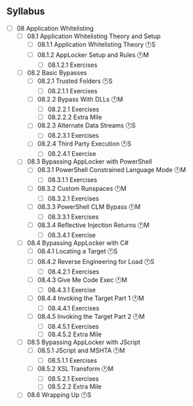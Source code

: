 ## Syllabus

- [ ] 08 Application Whitelisting
  - [ ] 08.1 Application Whitelisting Theory and Setup
    - [ ] 08.1.1 Application Whitelisting Theory 🕐S
    - [ ] 08.1.2 AppLocker Setup and Rules 🕐M
      - [ ] 08.1.2.1 Exercises
  - [ ] 08.2 Basic Bypasses
    - [ ] 08.2.1 Trusted Folders 🕐S
      - [ ] 08.2.1.1 Exercises
    - [ ] 08.2.2 Bypass With DLLs 🕐M
      - [ ] 08.2.2.1 Exercises
      - [ ] 08.2.2.2 Extra Mile
    - [ ] 08.2.3 Alternate Data Streams 🕐S
      - [ ] 08.2.3.1 Exercises
    - [ ] 08.2.4 Third Party Execution 🕐S
      - [ ] 08.2.4.1 Exercise
  - [ ] 08.3 Bypassing AppLocker with PowerShell
    - [ ] 08.3.1 PowerShell Constrained Language Mode 🕐M
      - [ ] 08.3.1.1 Exercises
    - [ ] 08.3.2 Custom Runspaces 🕐M
      - [ ] 08.3.2.1 Exercises
    - [ ] 08.3.3 PowerShell CLM Bypass 🕐M
      - [ ] 08.3.3.1 Exercises
    - [ ] 08.3.4 Reflective Injection Returns 🕐M
      - [ ] 08.3.4.1 Exercise
  - [ ] 08.4 Bypassing AppLocker with C#
    - [ ] 08.4.1 Locating a Target 🕐S
    - [ ] 08.4.2 Reverse Engineering for Load 🕐S
      - [ ] 08.4.2.1 Exercises
    - [ ] 08.4.3 Give Me Code Exec 🕐M
      - [ ] 08.4.3.1 Exercise
    - [ ] 08.4.4 Invoking the Target Part 1 🕐M
      - [ ] 08.4.4.1 Exercises
    - [ ] 08.4.5 Invoking the Target Part 2 🕐M
      - [ ] 08.4.5.1 Exercises
      - [ ] 08.4.5.2 Extra Mile
  - [ ] 08.5 Bypassing AppLocker with JScript
    - [ ] 08.5.1 JScript and MSHTA 🕐M
      - [ ] 08.5.1.1 Exercises
    - [ ] 08.5.2 XSL Transform 🕐M
      - [ ] 08.5.2.1 Exercises
      - [ ] 08.5.2.2 Extra Mile
  - [ ] 08.6 Wrapping Up 🕐S

